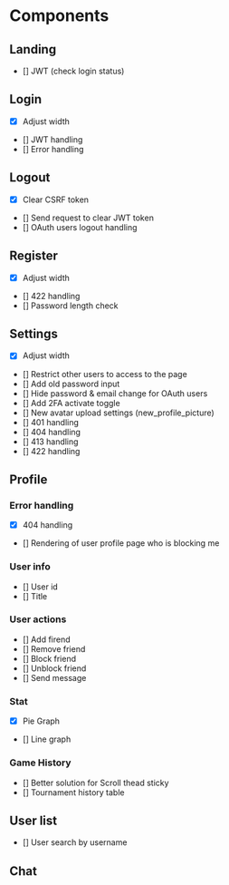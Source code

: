 # Components

## Landing
- [] JWT (check login status)

## Login
- [X] Adjust width
- [] JWT handling
- [] Error handling

## Logout
- [x] Clear CSRF token
- [] Send request to clear JWT token
- [] OAuth users logout handling

## Register
- [X] Adjust width
- [] 422 handling
- [] Password length check

## Settings
- [X] Adjust width
- [] Restrict other users to access to the page
- [] Add old password input
- [] Hide password & email change for OAuth users
- [] Add 2FA activate toggle
- [] New avatar upload settings (new_profile_picture)
- [] 401 handling
- [] 404 handling
- [] 413 handling
- [] 422 handling

## Profile

### Error handling
- [x] 404 handling
- [] Rendering of user profile page who is blocking me

### User info
- [] User id
- [] Title

### User actions
- [] Add firend
- [] Remove friend
- [] Block friend
- [] Unblock friend
- [] Send message

### Stat
- [x] Pie Graph
- [] Line graph

### Game History
- [] Better solution for Scroll thead sticky
- [] Tournament history table

## User list
- [] User search by username

## Chat
